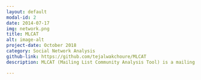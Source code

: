 ```yaml
---
layout: default
modal-id: 2
date: 2014-07-17
img: network.png
title: MLCAT
alt: image-alt
project-date: October 2018
category: Social Network Analysis
github-link: https://github.com/tejalwakchoure/MLCAT
description: MLCAT (Mailing List Community Analysis Tool) is a mailing list parser that extracts information from an IMAP server-based mailing list such as senders and time stamps, and uses this information to construct conversation thread hypergraphs. A time-varying network analysis of such a hypergraph reveals participant behavior and communication patterns which can help form predictive models that help in understanding certain intricate characteristics of a social network.

---
```

